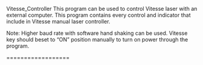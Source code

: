 Vitesse_Controller
This program can be used to control Vitesse laser with an external computer. 
This program contains every control and indicator that include in Vitesse manual laser controller.

Note: 	Higher baud rate with software hand shaking can be used. 
Vitesse key should beset to “ON” position manually to turn on power through the program.

==================
